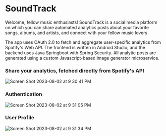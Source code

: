 # SoundTrack

Welcome, fellow music enthusiasts! SoundTrack is a social media platform on which you can share automated analytics posts about your favorite songs, albums, and artists, and connect with your fellow music lovers. 

The app uses OAuth 2.0 to fetch and aggregate user-specific analytics from Spotify's Web API. The frontend is written in Android Studio, and the backend uses Java Springboot with Spring Security. All analytic posts are generated using a custom Javascript-based image generator microservice. 

### Share your analytics, fetched directly from Spotify's API
![Screen Shot 2023-08-02 at 9 30 41 PM](https://github.com/shiv-neel/soundtrack/assets/87916506/8cc0a5cb-e41b-4e54-853a-361ca9486c44)

### Authentication
![Screen Shot 2023-08-02 at 9 31 05 PM](https://github.com/shiv-neel/soundtrack/assets/87916506/8ed9a02e-bd60-4b4d-84be-d1c1b6a74161)

### User Profile
![Screen Shot 2023-08-02 at 9 31 34 PM](https://github.com/shiv-neel/soundtrack/assets/87916506/9e4492d1-50ce-4a68-81cc-a3706ed6626d)
